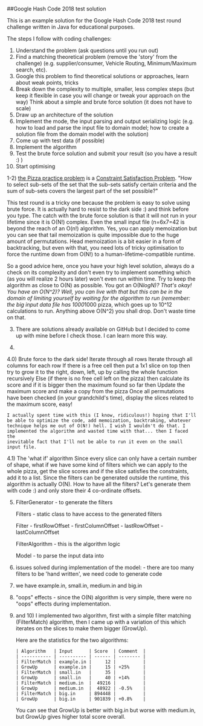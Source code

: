 ##Google Hash Code 2018 test solution

This is an example solution for the Google Hash Code 2018 test round challenge written in Java for educational purposes.

The steps I follow with coding challenges:
1) Understand the problem (ask questions until you run out)
2) Find a matching theoretical problem (remove the 'story' from the challenge)
    (e.g. supplier/consumer, Vehicle Routing, Minimum/Maximum search, etc).
3) Google this problem to find theoretical solutions or approaches, learn about weak points, tricks
4) Break down the complexity to multiple, smaller, less complex steps (but keep it flexible in case
    you will change or tweak your approach on the way)
   Think about a simple and brute force solution (it does not have to scale)
5) Draw up an architecture of the solution
6) Implement the mode, the input parsing and output serializing logic
    (e.g. how to load and parse the input file to domain model; how to create a solution file from the domain model with the solution)
7) Come up with test data (if possible)
8) Implement the algorithm
9) Test the brute force solution and submit your result (so you have a result :) )
10) Start optimising


1-2) [the Pizza practice problem](assets/pizza.pdf) is a [Constraint Satisfaction Problem](https://en.wikipedia.org/wiki/Constraint_satisfaction_problem).
    "How to select sub-sets of the set that the sub-sets satisfy certain criteria and the sum of sub-sets covers the largest part of the set possible?"

This test round is a tricky one because the problem is easy to solve using brute force. It is actually hard to resist to the 
dark side :) and think before you type. The catch with the brute force solution is that it will not run in your lifetime since it is O(N!) complex.
Even the small input file (n=6x7=42 is beyond the reach of an O(n!) algorithm. Yes, you can apply memoization but you can see that
tail memoization is quite impossible due to the huge amount of permutations. Head memoization is a bit easier in a form of backtracking,
but even with that, you need lots of tricky optimisation to force the runtime down from O(N!) to a human-lifetime-compatible runtime.
 
So a good advice here, once you have your high level solution, always do a check on its complexity and don't even try to implement something which (as
you will realize 2 hours later) won't even run within time. Try to keep the algorithm as close to O(N) as possible. You got an O(N*logN)? That's okay!
You have an O(N^2)? Well, you can live with that but this can be in the domain of limiting yourself by waiting for the algorithm to run (remember:
the big input data file has 1000*1000 pizza, which goes up to 10^12 calculations to run. Anything above O(N^2) you shall drop. Don't waste time on that.

3) There are solutions already available on GitHub but I decided to come up with mine before I check those. I can learn more this way.

4)
4.0) Brute force to the dark side!
    Iterate through all rows
        Iterate through all columns for each row
            If there is a free cell then put a 1x1 slice on top then try to grow it to the right, down, left, up by calling the whole function recursively
            Else (if there is no free cell left on the pizza) then calculate its score and if it is bigger then the maximum found so far then
                Update the maximum score and make a copy from the pizza
    Once all permutations have been checked (in your grandchild's time), display the slices related to the maximum score, easy!
    
    I actually spent time with this (I know, ridiculous!) hoping that I'll be able to optimize the code, add memoization, backtraking, whatever
    technique helps me out of O(N!) hell. I wish I wouldn't do that. I implemented the algorithm and wasted time with that... then I faced the
    inevitable fact that I'll not be able to run it even on the small input file.
    
4.1) The 'what if' algorithm
    Since every slice can only have a certain number of shape, what if we have some kind of filters which we can apply to the whole pizza, get the slice
    scores and if the slice satisfies the constraints, add it to a list. Since the filters can be generated outside the runtime, this algorithm is
    actually O(N). 
    How to have all the filters? Let's generate them with code :) and only store their 4 co-ordinate offsets.

5)
    FilterGenerator - to generate the filters
    
    Filters - static class to have access to the generated filters
    
    Filter
        - firstRowOffset
        - firstColumnOffset
        - lastRowOffset
        - lastColumnOffset

    FilterAlgorithm - this is the algorithm logic
    
    Model - to parse the input data into

6)
    issues solved during implementation of the model:
        - there are too many filters to be 'hand written', we need code to generate code
        
7)
    we have example.in, small.in, medium.in and big.in

8)
    "oops" effects
        - since the O(N) algorithm is very simple, there were no "oops" effects during implementation.

9) and 10)
    I implemented two algorithm, first with a simple filter matching (FilterMatch) algorithm, then I came up with a variation of this which iterates on the 
    slices to make them bigger (GrowUp).
    
    Here are the statistics for the two algorithms:
    
    ```    
    | Algorithm   | Input      | Score  | Comment  |
    | ----------- | ---------- | ------ | -------- | 
    | FilterMatch | example.in |     12 |          |
    | GrowUp      | example.in |     15 | +25%     |
    | FilterMatch | small.in   |     35 |          |
    | GrowUp      | small.in   |     40 | +14%     |
    | FilterMatch | medium.in  |  49216 |          |
    | GrowUp      | medium.in  |  48922 | -0.5%    |
    | FilterMatch | big.in     | 894448 |          |
    | GrowUp      | big.in     | 901839 | +0.8%    |
    ```
    
    You can see that GrowUp is better with big.in but worse with medium.in, but GrowUp gives higher total score overall.